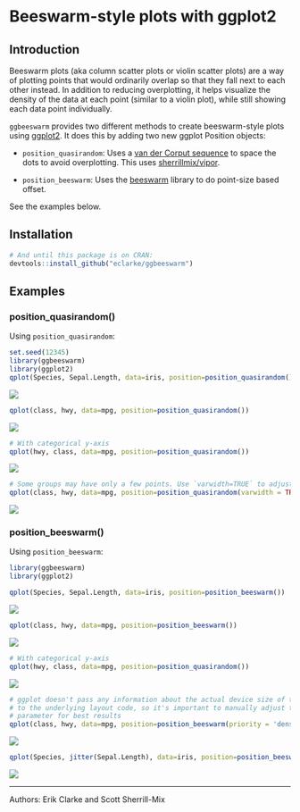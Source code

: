 # Beeswarm-style plots with ggplot2

## Introduction
Beeswarm plots (aka column scatter plots or violin scatter plots) are a way of plotting points that would ordinarily overlap so that they fall next to each other instead. In addition to reducing overplotting, it helps visualize the density of the data at each point (similar to a violin plot), while still showing each data point individually.

`ggbeeswarm` provides two different methods to create beeswarm-style plots using [ggplot2](http://ggplot2.org). It does this by adding two new ggplot Position objects:

- `position_quasirandom`: Uses a [van der Corput sequence](http://en.wikipedia.org/wiki/Van_der_Corput_sequence) to space the dots to avoid overplotting. This uses [sherrillmix/vipor](https://github.com/sherrillmix/vipor).

- `position_beeswarm`: Uses the [beeswarm](https://cran.r-project.org/web/packages/beeswarm/index.html) library to do point-size based offset. 

See the examples below.


## Installation


```r
# And until this package is on CRAN:
devtools::install_github("eclarke/ggbeeswarm")
```

## Examples

### position_quasirandom()

Using `position_quasirandom`:

```r
set.seed(12345)
library(ggbeeswarm)
library(ggplot2)
qplot(Species, Sepal.Length, data=iris, position=position_quasirandom())
```

![](README_files/figure-html/ggplot2-examples-1.png) 

```r
qplot(class, hwy, data=mpg, position=position_quasirandom())
```

![](README_files/figure-html/ggplot2-examples-2.png) 

```r
# With categorical y-axis
qplot(hwy, class, data=mpg, position=position_quasirandom())
```

![](README_files/figure-html/ggplot2-examples-3.png) 

```r
# Some groups may have only a few points. Use `varwidth=TRUE` to adjust width dynamically.
qplot(class, hwy, data=mpg, position=position_quasirandom(varwidth = TRUE))
```

![](README_files/figure-html/ggplot2-examples-4.png) 

### position_beeswarm()

Using `position_beeswarm`:

```r
library(ggbeeswarm)
library(ggplot2)

qplot(Species, Sepal.Length, data=iris, position=position_beeswarm())
```

![](README_files/figure-html/ggplot2-beeswarm-1.png) 

```r
qplot(class, hwy, data=mpg, position=position_beeswarm())
```

![](README_files/figure-html/ggplot2-beeswarm-2.png) 

```r
# With categorical y-axis
qplot(hwy, class, data=mpg, position=position_quasirandom())
```

![](README_files/figure-html/ggplot2-beeswarm-3.png) 

```r
# ggplot doesn't pass any information about the actual device size of the points
# to the underlying layout code, so it's important to manually adjust the `cex` 
# parameter for best results
qplot(class, hwy, data=mpg, position=position_beeswarm(priority = 'density', cex=5))
```

![](README_files/figure-html/ggplot2-beeswarm-4.png) 

```r
qplot(Species, jitter(Sepal.Length), data=iris, position=position_beeswarm(cex=4))
```

![](README_files/figure-html/ggplot2-beeswarm-5.png) 


------
Authors: Erik Clarke and Scott Sherrill-Mix

